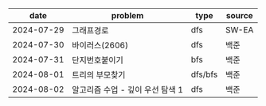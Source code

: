 
|date|problem|type|source|
|---|---|---|---|
|2024-07-29|그래프경로|dfs|SW-EA|
|2024-07-30|바이러스(2606)|dfs|백준|
|2024-07-31|단지번호붙이기|bfs|백준|
|2024-08-01|트리의 부모찾기|dfs/bfs|백준|
|2024-08-02|알고리즘 수업 - 깊이 우선 탐색 1|dfs|백준|